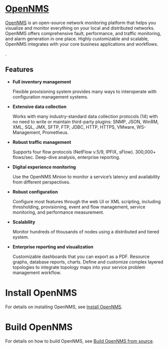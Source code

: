 [OpenNMS][]
===========

[OpenNMS][] is an open-source network monitoring platform that helps you visualize and monitor everything on your local and distributed networks. OpenNMS offers comprehensive fault, performance, and traffic monitoring, and alarm generation in one place. Highly customizable and scalable, OpenNMS integrates with your core business applications and workflows.

  .

Features
---------

* **Full inventory management**

	Flexible provisioning system provides many ways to interoperate with configuration management systems.

* **Extensive data collection**

	Works with many industry-standard data collection protocols (14) with no need to write or maintain third-party plugins: SNMP, JSON, WinRM, XML, SQL, JMX, SFTP, FTP, JDBC, HTTP, HTTPS, VMware, WS-Management, Prometheus.

* **Robust traffic management**

	Supports four flow protocols (NetFlow v.5/9, IPFIX, sFlow). 300,000+ flows/sec. Deep-dive analysis, enterprise reporting.

* **Digital experience monitoring**

	 Use the OpenNMS Minion to monitor a service’s latency and availability from different perspectives.

* **Robust configuration**

	Configure most features through the web UI or XML scripting, including thresholding, provisioning, event and flow management, service monitoring, and performance measurement.

* **Scalability**

	Monitor hundreds of thousands of nodes using a distributed and tiered system.

* **Enterprise reporting and  visualization**

	Customizable dashboards that you can export as a PDF. Resource graphs, database reports, charts. Define and customize complex layered topologies to integrate topology maps into your service problem management workflow.

Install OpenNMS
==================

For details on installing OpenNMS, see [Install OpenNMS][].

Build OpenNMS
================

For details on how to build OpenNMS, see [Build OpenNMS from source][].

[OpenNMS]:           http://www.opennms.com/
[Build OpenNMS from source]:  docs/modules/development/pages/build-from-source.adoc
[Install OpenNMS]:  docs/modules/deployment/pages/core/getting-started.adoc
